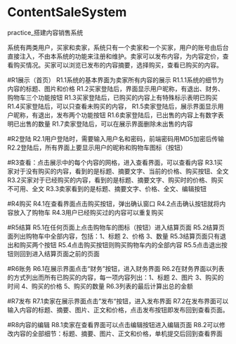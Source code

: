# ContentSaleSystem
practice_搭建内容销售系统

系统有两类用户，买家和卖家，系统只有一个卖家和一个买家，用户的账号由后台直接注入，不由本系统的功能来注册和维护。卖家可以发布内容，为内容定价，查看购买情况。买家可以浏览已发布的内容摘要，选择购买，查看已购买的内容。

#R1展示（首页）
R1.1系统的基本界面为卖家所有内容的展示
R1.1.1系统的细节为内容的标题、图片和价格
R1.2买家登陆后，界面显示用户昵称，有退出、财务、购物车三个功能按钮
R1.3买家登陆后，已购买的内容上有特殊标示表明已购买
R1.4买家登陆后，可以只查看未购买的内容，
R1.5卖家登陆后，展示界面显示用户昵称，有退出，发布两个功能按钮
R1.6卖家登陆后，已出售的内容上有数字表明已出售的数量
R1.7卖家登陆后，可以在展示界面删除未出售的内容

#R2登陆
R2.1用户登陆时，需要输入用户名和密码，前端密码用MD5加密后传输
R2.2登陆后，所有界面上要显示用户的昵称和购物车图标（按钮）

#R3查看：点击展示中的每个内容的网格，进入查看界面，可以查看内容
R3.1买家对于没有购买的内容，看到的是标题、摘要文字、当前的价格、购买按钮、全文
R3.2买家对于已经购买的内容，看到的是标题、摘要文字、购买时的价格、购买不可用、全文
R3.3卖家看到的是标题、摘要文字、价格、全文、编辑按钮

#R4购买
R4.1在查看界面点击购买按钮，弹出确认窗口
R4.2点击确认按钮就将内容放入了购物车
R4.3用户已经购买过的内容可以重复购买

#R5结算
R5.1在任何页面上点击购物车的图标（按钮）进入结算页面
R5.2结算页面列出购物车中全部内容，包括：1、标题 2、价格 3、数量
R5.3结算页面只有退出和购买两个按钮
R5.4点击购买按钮则购买购物车内的全部内容
R5.5点击退出按钮则回到进入结算页面之前的页面

#R6账务
R6.1在展示界面点击“财务”按钮，进入财务界面
R6.2在财务界面以列表的方式列出而所有已购买的内容，每一项内容列出：1、标题 2、图片 3、购买的时间 4、购买的价格 5、购买的数量
R6.3列表的最后计算出总的金额

#R7发布
R7.1卖家在展示界面点击”发布“按钮，进入发布界面
R7.2在发布界面可以输入内容的标题、摘要、图片、正文和价格，点击发布按钮即发布回到查看页面。

#R8内容的编辑
R8.1卖家在查看界面可以点击编辑按钮进入编辑页面
R8.2可以修改内容的全部细节：标题、摘要、图片、正文和价格，单机提交后回到查看界面
